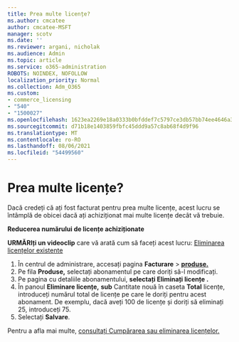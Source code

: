 ```yaml
---
title: Prea multe licențe?
ms.author: cmcatee
author: cmcatee-MSFT
manager: scotv
ms.date: ''
ms.reviewer: argani, nicholak
ms.audience: Admin
ms.topic: article
ms.service: o365-administration
ROBOTS: NOINDEX, NOFOLLOW
localization_priority: Normal
ms.collection: Adm_O365
ms.custom:
- commerce_licensing
- "540"
- "1500027"
ms.openlocfilehash: 1623ea2269e18a0333b0bfddef7c5797ce3db57bb74ee4646a3aa94b8e821fa1
ms.sourcegitcommit: d71b18e1403859fbfc45ddd9a57c8ab68f4d9f96
ms.translationtype: MT
ms.contentlocale: ro-RO
ms.lasthandoff: 08/06/2021
ms.locfileid: "54499560"
---
```

# <a name="too-many-licenses"></a>Prea multe licențe?

Dacă credeți că ați fost facturat pentru prea multe licențe, acest lucru se întâmplă de obicei dacă ați achiziționat mai multe licențe decât vă trebuie.
  
**Reducerea numărului de licențe achiziționate**

**URMĂRIți un videoclip** care vă arată cum să faceți acest lucru: [Eliminarea licențelor existente](https://go.microsoft.com/fwlink/p/?linkid=2154938)
  
1. În centrul de administrare, accesați pagina **Facturare** \> **[produse.](https://go.microsoft.com/fwlink/p/?linkid=842054)**
2. Pe fila **Produse,** selectați abonamentul pe care doriți să-l modificați.
3. Pe pagina cu detaliile abonamentului, **selectați Eliminați licențe .**
4. În panoul **Eliminare licențe,** **sub** Cantitate nouă în caseta **Total** licențe, introduceți numărul total de licențe pe care le doriți pentru acest abonament. De exemplu, dacă aveți 100 de licențe și doriți să eliminați 25, introduceți 75.
5. Selectați **Salvare**.

Pentru a afla mai multe, [consultați Cumpărarea sau eliminarea licențelor.](/microsoft-365/commerce/licenses/buy-licenses)